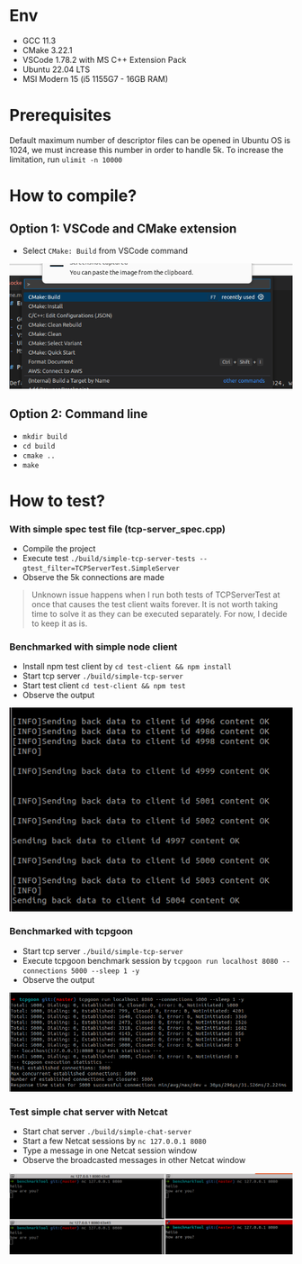 # Env

- GCC 11.3
- CMake 3.22.1
- VSCode 1.78.2 with MS C++ Extension Pack
- Ubuntu 22.04 LTS
- MSI Modern 15 (i5 1155G7 - 16GB RAM)

# Prerequisites

Default maximum number of descriptor files can be opened in Ubuntu OS is 1024, we must increase this number in order to handle 5k.
To increase the limitation, run `ulimit -n 10000`

# How to compile?

## Option 1: VSCode and CMake extension

- Select `CMake: Build` from VSCode command

![Build option](./build-with-vscode.png "build with VSCode")

## Option 2: Command line

- `mkdir build`
- `cd build`
- `cmake ..`
- `make`

# How to test?

### With simple spec test file (tcp-server_spec.cpp)

- Compile the project
- Execute test `./build/simple-tcp-server-tests --gtest_filter=TCPServerTest.SimpleServer`
- Observe the 5k connections are made

> Unknown issue happens when I run both tests of TCPServerTest at once that causes the test client waits forever.
> It is not worth taking time to solve it as they can be executed separately. For now, I decide to keep it as is.

### Benchmarked with simple node client

- Install npm test client by `cd test-client && npm install`
- Start tcp server `./build/simple-tcp-server`
- Start test client `cd test-client && npm test`
- Observe the output

![Tested result](./screenshot.png "Benchmarked with simple node client")

### Benchmarked with tcpgoon

- Start tcp server `./build/simple-tcp-server`
- Execute tcpgoon benchmark session by `tcpgoon run localhost 8080 --connections 5000 --sleep 1 -y`
- Observe the output

![Tested result](./screenshot-tcpgoon.png "Benchmarked with tcpgoon")

### Test simple chat server with Netcat

- Start chat server `./build/simple-chat-server`
- Start a few Netcat sessions by `nc 127.0.0.1 8080`
- Type a message in one Netcat session window
- Observe the broadcasted messages in other Netcat window

![Tested result](./screenshot-simple-chat.png "Simple chat server")
